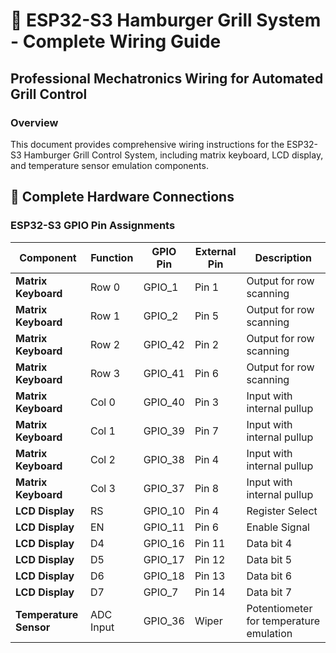 # 🍔 ESP32-S3 Hamburger Grill System - Complete Wiring Guide

## Professional Mechatronics Wiring for Automated Grill Control

### Overview
This document provides comprehensive wiring instructions for the ESP32-S3 Hamburger Grill Control System, including matrix keyboard, LCD display, and temperature sensor emulation components.

## 🔌 Complete Hardware Connections

### ESP32-S3 GPIO Pin Assignments

| Component | Function | GPIO Pin | External Pin | Description |
|-----------|----------|----------|--------------|-------------|
| **Matrix Keyboard** | Row 0 | GPIO_1 | Pin 1 | Output for row scanning |
| **Matrix Keyboard** | Row 1 | GPIO_2 | Pin 5 | Output for row scanning |
| **Matrix Keyboard** | Row 2 | GPIO_42 | Pin 2 | Output for row scanning |
| **Matrix Keyboard** | Row 3 | GPIO_41 | Pin 6 | Output for row scanning |
| **Matrix Keyboard** | Col 0 | GPIO_40 | Pin 3 | Input with internal pullup |
| **Matrix Keyboard** | Col 1 | GPIO_39 | Pin 7 | Input with internal pullup |
| **Matrix Keyboard** | Col 2 | GPIO_38 | Pin 4 | Input with internal pullup |
| **Matrix Keyboard** | Col 3 | GPIO_37 | Pin 8 | Input with internal pullup |
| **LCD Display** | RS | GPIO_10 | Pin 4 | Register Select |
| **LCD Display** | EN | GPIO_11 | Pin 6 | Enable Signal |
| **LCD Display** | D4 | GPIO_16 | Pin 11 | Data bit 4 |
| **LCD Display** | D5 | GPIO_17 | Pin 12 | Data bit 5 |
| **LCD Display** | D6 | GPIO_18 | Pin 13 | Data bit 6 |
| **LCD Display** | D7 | GPIO_7 | Pin 14 | Data bit 7 |
| **Temperature Sensor** | ADC Input | GPIO_36 | Wiper | Potentiometer for temperature emulation |
